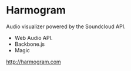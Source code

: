 Harmogram
=============

Audio visualizer powered by the Soundcloud API.
- Web Audio API.
- Backbone.js
- Magic

http://harmogram.com
